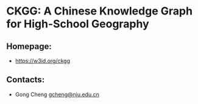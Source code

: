 CKGG: A Chinese Knowledge Graph for High-School Geography
=======

## Homepage:
* https://w3id.org/ckgg

## Contacts:
* Gong Cheng <gcheng@nju.edu.cn>
